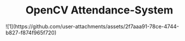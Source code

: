 <h1 align="center">OpenCV Attendance-System</h1>
![1](https://github.com/user-attachments/assets/2f7aaa91-78ce-4744-b827-f874f965f720)

